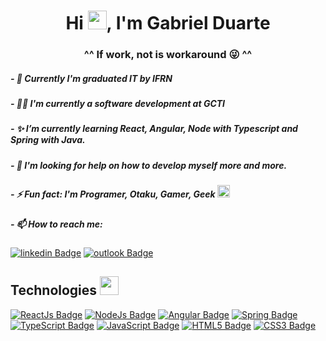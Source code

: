<h1 align="center">Hi <img width="30px" src="https://user-images.githubusercontent.com/80539719/111225809-025f9b80-85bf-11eb-81cc-30573ea3d626.gif"/>, I'm Gabriel Duarte</h1>
<h3 align="center">^^ If work, not is workaround 😜 ^^</h3>

##### - 👤 Currently I'm graduated IT by IFRN

##### - 👨‍💻 I'm currently a software development at GCTI

##### - ✨ I’m currently learning React, Angular, Node with Typescript and Spring with Java.

##### - 🤔 I'm looking for help on how to develop myself more and more.

##### - ⚡ Fun fact: I'm Programer, Otaku, Gamer, Geek <img width="20px" src="https://user-images.githubusercontent.com/80539719/111229102-122dae80-85c4-11eb-9daf-bf2067d158f5.gif"/>

##### - 📫 How to reach me: 
[![linkedin Badge](https://img.shields.io/badge/-Gabriel_Duarte-6633cc?style=flat-square&labelColor=6633cc&logo=linkedin&logoColor=white&link=https://www.linkedin.com/in/gabrielddantas/)](https://www.linkedin.com/in/gabrielddantas/)
[![outlook Badge](https://img.shields.io/badge/-gabrielteixeiradantas@hotmail.com-6633cc?style=flat-square&logo=Gmail&logoColor=white&link=mailto:gabrielteixeiradantas@hotmail.com)](mailto:gabrielteixeiradantas@hotmail.com)

## Technologies <img width="30px" src="https://user-images.githubusercontent.com/80539719/111227696-b8c48000-85c1-11eb-87a3-9864ebb51d1c.gif"/>

[![ReactJs Badge](https://img.shields.io/badge/-ReactJs-00ECFF?logo=react&logoColor=white&style=for-the-badge)](https://img.shields.io/badge/-ReactJs-00ECFF?logo=react&logoColor=white&style=for-the-badge)
[![NodeJs Badge](https://img.shields.io/badge/-NodeJs-25BD00?logo=node.js&logoColor=white&style=for-the-badge)](https://img.shields.io/badge/-NodeJs-25BD00?logo=node.js&logoColor=white&style=for-the-badge)
[![Angular Badge](https://img.shields.io/badge/-Angular-F10000?logo=angular&logoColor=white&style=for-the-badge)](https://img.shields.io/badge/-Angular-00ECFF?logo=angular&logoColor=white&style=for-the-badge)
[![Spring Badge](https://img.shields.io/badge/-Spring-25BD00?logo=spring&logoColor=white&style=for-the-badge)](https://img.shields.io/badge/-Spring-25BD00?logo=Spring&logoColor=white&style=for-the-badge)
[![TypeScript Badge](https://img.shields.io/badge/-typescript-blue?textColor=white&logo=typescript&logoColor=white&style=for-the-badge)](https://img.shields.io/badge/-typescript-blue?textColor=white&logo=typescript&logoColor=white&style=for-the-badge)
[![JavaScript Badge](https://img.shields.io/badge/-Javascript-yellow?textColor=white&logo=javascript&logoColor=white&style=for-the-badge)](https://img.shields.io/badge/-Javascript-yellow?textColor=white&logo=javascript&logoColor=white&style=for-the-badge)
[![HTML5 Badge](https://img.shields.io/badge/-HTML5-orange?logo=html5&logoColor=white&style=for-the-badge)](https://img.shields.io/badge/-HTML5-orange?logo=html5&logoColor=white&style=for-the-badge)
[![CSS3 Badge](https://img.shields.io/badge/-CSS3-5188FE?logo=css3&logoColor=white&style=for-the-badge)](https://img.shields.io/badge/-CSS3-5188FE?logo=css3&logoColor=white&style=for-the-badge)
